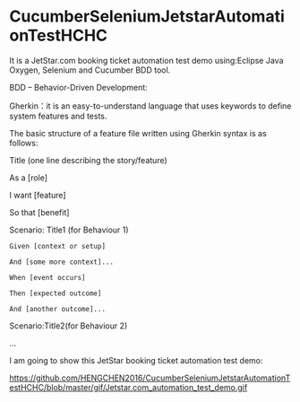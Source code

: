 # CucumberSeleniumJetstarAutomationTestHCHC

It is a JetStar.com booking ticket automation test demo using:Eclipse Java Oxygen, Selenium and Cucumber BDD tool.

BDD – Behavior-Driven Development:

Gherkin：it is an easy-to-understand language that uses keywords to define system features and tests.

The basic structure of a feature file written using Gherkin syntax is as follows:


Title (one line describing the story/feature)

As a [role]

I want [feature]

So that [benefit]

Scenario: Title1 (for Behaviour 1)
    
    Given [context or setup]
    
    And [some more context]...
    
    When [event occurs]
    
    Then [expected outcome]
    
    And [another outcome]... 
 
 Scenario:Title2(for Behaviour 2)
  
  ...
 
I am going to show this JetStar booking ticket automation test demo:

https://github.com/HENGCHEN2016/CucumberSeleniumJetstarAutomationTestHCHC/blob/master/gif/Jetstar.com_automation_test_demo.gif
 
   
